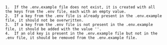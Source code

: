 	1.	If the .env.example file does not exist, it is created with all the keys from the .env file, each with an empty value.
	2.	If a key from the .env file is already present in the .env.example file, it should not be overwritten.
	3.	If a key from the .env file is not present in the .env.example file, it should be added with the value ''.
    4.  If an old key is present in the .env.example file but not in the .env file, it should be removed from the .env.example file.